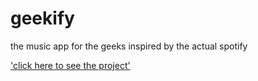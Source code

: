# geekify

the music app for the geeks inspired by the actual spotify

['click here to see the project']('https://geekify-geekskool.netlify.app/#')
